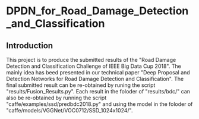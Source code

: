 # DPDN_for_Road_Damage_Detection_and_Classification
## Introduction
This project is to produce the submitted results of the "Road Damage Detection and Classification Challenge of IEEE Big Data Cup 2018". The mainly idea has beed presented in our technical paper "Deep Proposal and Detection Networks for Road Damage Detection and Classification". The final submitted result can be re-obtained by runing the script "results/Fusion_Results.py". Each result in the foloder of "results/bdc/" can also be re-obtained by running the script "caffe/examples/ssd/predbdc2018.py" and using the model in the foloder of "caffe/models/VGGNet/VOC0712/SSD_1024x1024/".
